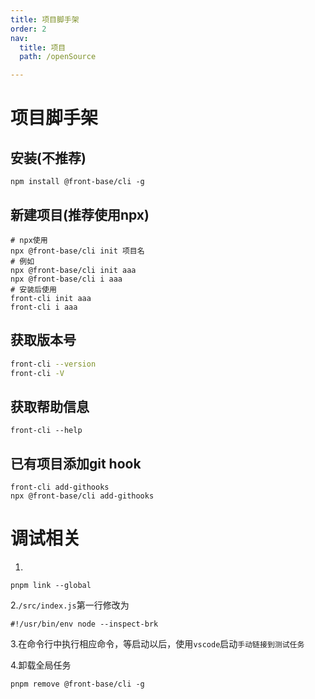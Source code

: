 ```yaml
---
title: 项目脚手架
order: 2
nav:
  title: 项目
  path: /openSource

---
```


项目脚手架
===

## 安装(不推荐)
```shell
npm install @front-base/cli -g
```

## 新建项目(推荐使用npx)
```shell
# npx使用
npx @front-base/cli init 项目名
# 例如
npx @front-base/cli init aaa
npx @front-base/cli i aaa
# 安装后使用
front-cli init aaa
front-cli i aaa
```

## 获取版本号
```bash
front-cli --version
front-cli -V
```

## 获取帮助信息
```
front-cli --help
```

## 已有项目添加git hook
```
front-cli add-githooks
npx @front-base/cli add-githooks
```


# 调试相关
1.
```
pnpm link --global
```

2.`/src/index.js`第一行修改为
```
#!/usr/bin/env node --inspect-brk
```

3.在命令行中执行相应命令，等启动以后，使用`vscode`启动`手动链接到测试任务`

4.卸载全局任务
```
pnpm remove @front-base/cli -g
```



